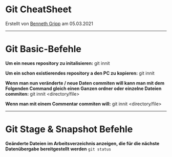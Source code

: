 # Git CheatSheet
Erstellt von [Benneth Gripp](https://github.com/1JustBen5) am 05.03.2021

---
# Git Basic-Befehle
**Um ein neues repository zu initalisieren:**
    git innit <directory>

**Um ein schon existierendes repository a den PC zu kopieren:**
    git innit <directory>

**Wenn man nun veränderte / neue Daten commiten will kann man mit dem Folgenden Command gleich einen Ganzen ordner oder einzelne Dateien commiten:**
    git innit <directory/file>

**Wenn man mit einem Commentar commiten will:**
    git innit <directory/file>

---

# Git Stage & Snapshot Befehle
**Geänderte Dateien im Arbeitsverzeichnis anzeigen, die für die nächste Datenübergabe bereitgestellt werden**
  `git status`  
